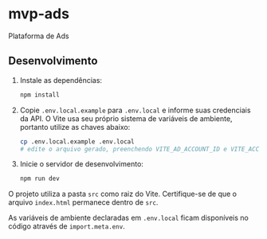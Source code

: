 # mvp-ads
Plataforma de Ads

## Desenvolvimento

1. Instale as dependências:
   ```bash
   npm install
   ```

2. Copie `.env.local.example` para `.env.local` e informe suas credenciais da API. O Vite usa seu próprio sistema de variáveis de ambiente, portanto utilize as chaves abaixo:
   ```bash
   cp .env.local.example .env.local
   # edite o arquivo gerado, preenchendo VITE_AD_ACCOUNT_ID e VITE_ACCESS_TOKEN
   ```

3. Inicie o servidor de desenvolvimento:
   ```bash
   npm run dev
   ```

O projeto utiliza a pasta `src` como raiz do Vite. Certifique-se de que o arquivo
`index.html` permanece dentro de `src`.

As variáveis de ambiente declaradas em `.env.local` ficam disponíveis no código
através de `import.meta.env`.
